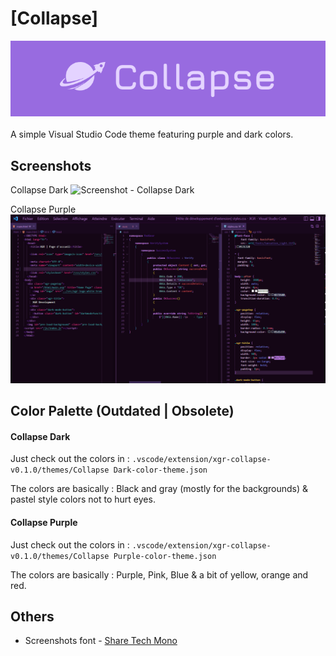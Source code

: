 # [Collapse]
![Collapse Logo](https://github.com/XGR-Development/Collapse-vscode-theme/blob/main/cropped-icon.png)
<br><br> A simple Visual Studio Code theme featuring purple and dark colors.

## Screenshots
Collapse Dark
![Screenshot - Collapse Dark]()

Collapse Purple
![Screenshot - Collapse Purple](https://github.com/XGR-Development/Collapse-vscode-theme/blob/main/static/collapse-purple-screenshot.png)

## Color Palette (Outdated | Obsolete)
#### Collapse Dark

Just check out the colors in :
`.vscode/extension/xgr-collapse-v0.1.0/themes/Collapse Dark-color-theme.json`

The colors are basically : Black and gray (mostly for the backgrounds) & pastel style colors not to hurt eyes.

#### Collapse Purple

Just check out the colors in :
`.vscode/extension/xgr-collapse-v0.1.0/themes/Collapse Purple-color-theme.json`

The colors are basically : Purple, Pink, Blue & a bit of yellow, orange and red.

## Others

- Screenshots font - [Share Tech Mono](https://fonts.google.com/specimen/Share+Tech+Mono)